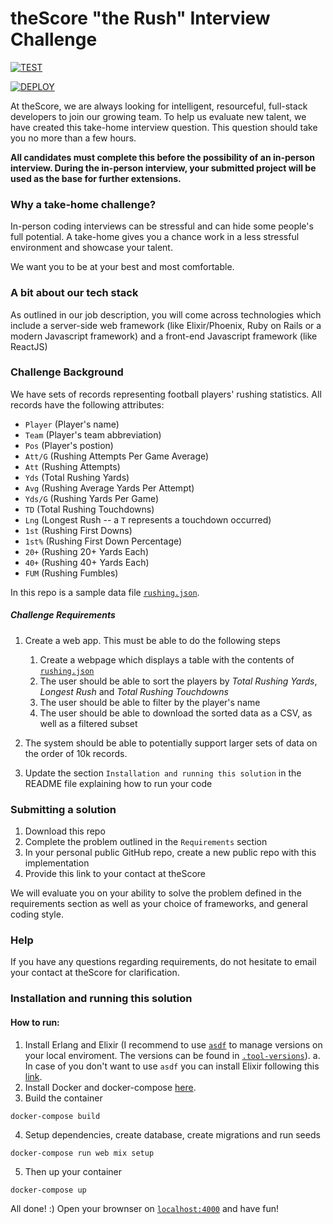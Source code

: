# theScore "the Rush" Interview Challenge

[![TEST](https://github.com/dutraleonardo/rushing_to_thescore/actions/workflows/test.yml/badge.svg?branch=master)](https://github.com/dutraleonardo/rushing_to_thescore/actions/workflows/test.yml)

[![DEPLOY](https://github.com/dutraleonardo/rushing_to_thescore/actions/workflows/deploy.yml/badge.svg?branch=master)](https://github.com/dutraleonardo/rushing_to_thescore/actions/workflows/deploy.yml)


At theScore, we are always looking for intelligent, resourceful, full-stack developers to join our growing team. To help us evaluate new talent, we have created this take-home interview question. This question should take you no more than a few hours.

**All candidates must complete this before the possibility of an in-person interview. During the in-person interview, your submitted project will be used as the base for further extensions.**

### Why a take-home challenge?
In-person coding interviews can be stressful and can hide some people's full potential. A take-home gives you a chance work in a less stressful environment and showcase your talent.

We want you to be at your best and most comfortable.

### A bit about our tech stack
As outlined in our job description, you will come across technologies which include a server-side web framework (like Elixir/Phoenix, Ruby on Rails or a modern Javascript framework) and a front-end Javascript framework (like ReactJS)

### Challenge Background
We have sets of records representing football players' rushing statistics. All records have the following attributes:
* `Player` (Player's name)
* `Team` (Player's team abbreviation)
* `Pos` (Player's postion)
* `Att/G` (Rushing Attempts Per Game Average)
* `Att` (Rushing Attempts)
* `Yds` (Total Rushing Yards)
* `Avg` (Rushing Average Yards Per Attempt)
* `Yds/G` (Rushing Yards Per Game)
* `TD` (Total Rushing Touchdowns)
* `Lng` (Longest Rush -- a `T` represents a touchdown occurred)
* `1st` (Rushing First Downs)
* `1st%` (Rushing First Down Percentage)
* `20+` (Rushing 20+ Yards Each)
* `40+` (Rushing 40+ Yards Each)
* `FUM` (Rushing Fumbles)

In this repo is a sample data file [`rushing.json`](/rushing.json).

##### Challenge Requirements
1. Create a web app. This must be able to do the following steps
    1. Create a webpage which displays a table with the contents of [`rushing.json`](/rushing.json)
    2. The user should be able to sort the players by _Total Rushing Yards_, _Longest Rush_ and _Total Rushing Touchdowns_
    3. The user should be able to filter by the player's name
    4. The user should be able to download the sorted data as a CSV, as well as a filtered subset
    
2. The system should be able to potentially support larger sets of data on the order of 10k records.

3. Update the section `Installation and running this solution` in the README file explaining how to run your code

### Submitting a solution
1. Download this repo
2. Complete the problem outlined in the `Requirements` section
3. In your personal public GitHub repo, create a new public repo with this implementation
4. Provide this link to your contact at theScore

We will evaluate you on your ability to solve the problem defined in the requirements section as well as your choice of frameworks, and general coding style.

### Help
If you have any questions regarding requirements, do not hesitate to email your contact at theScore for clarification.

### Installation and running this solution

#### How to run:

1. Install Erlang and Elixir (I recommend to use [`asdf`](https://asdf-vm.com/#/) to manage versions on your local enviroment. The versions can be found in [`.tool-versions`](/.tool-versions)).
a. In case of you don't want to use `asdf` you can install Elixir following this [link](http:/https://elixir-lang.org/install.html/ "link").
2. Install Docker and docker-compose [here](http:/https://docs.docker.com/compose/install// "here").
3. Build the container 
```shell
docker-compose build 
```
4. Setup dependencies, create database, create migrations and run seeds
```shell
docker-compose run web mix setup
```
5. Then up your container
```shell
docker-compose up
```
All done! :) 
Open your brownser on [`localhost:4000`](http://localhost:4000) and have fun!
